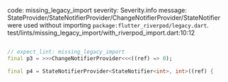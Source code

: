 code: missing_legacy_import
severity: Severity.info
message: StateProvider/StateNotifierProvider/ChangeNotifierProvider/StateNotifier were used without importing `package:flutter_riverpod/legacy.dart`.
test/lints/missing_legacy_import/with_riverpod_import.dart:10:12

```dart

// expect_lint: missing_legacy_import
final p3 = >>>ChangeNotifierProvider<<<((ref) => 0);

final p4 = StateNotifierProvider<StateNotifier<int>, int>((ref) {
```
